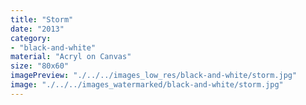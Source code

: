 ```yaml
---
title: "Storm"
date: "2013"
category: 
- "black-and-white"
material: "Acryl on Canvas"
size: "80x60"
imagePreview: "./../../images_low_res/black-and-white/storm.jpg"
image: "./../../images_watermarked/black-and-white/storm.jpg"
---
```

